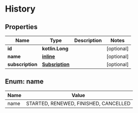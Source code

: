 
# History

## Properties
Name | Type | Description | Notes
------------ | ------------- | ------------- | -------------
**id** | **kotlin.Long** |  |  [optional]
**name** | [**inline**](#NameEnum) |  |  [optional]
**subscription** | [**Subsription**](Subsription.md) |  |  [optional]


<a name="NameEnum"></a>
## Enum: name
Name | Value
---- | -----
name | STARTED, RENEWED, FINISHED, CANCELLED



